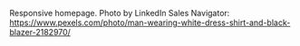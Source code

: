 Responsive homepage.
Photo by LinkedIn Sales Navigator: https://www.pexels.com/photo/man-wearing-white-dress-shirt-and-black-blazer-2182970/
